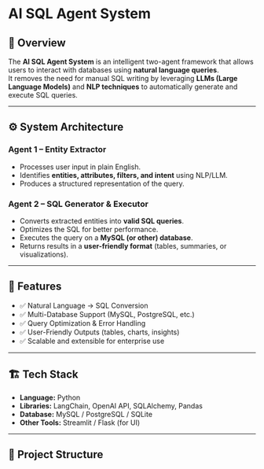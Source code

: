 # AI SQL Agent System

## 📌 Overview
The **AI SQL Agent System** is an intelligent two-agent framework that allows users to interact with databases using **natural language queries**.  
It removes the need for manual SQL writing by leveraging **LLMs (Large Language Models)** and **NLP techniques** to automatically generate and execute SQL queries.  

---

## ⚙️ System Architecture

### Agent 1 – Entity Extractor
- Processes user input in plain English.
- Identifies **entities, attributes, filters, and intent** using NLP/LLM.
- Produces a structured representation of the query.

### Agent 2 – SQL Generator & Executor
- Converts extracted entities into **valid SQL queries**.
- Optimizes the SQL for better performance.
- Executes the query on a **MySQL (or other) database**.
- Returns results in a **user-friendly format** (tables, summaries, or visualizations).

---

## 🚀 Features
- ✅ Natural Language → SQL Conversion  
- ✅ Multi-Database Support (MySQL, PostgreSQL, etc.)  
- ✅ Query Optimization & Error Handling  
- ✅ User-Friendly Outputs (tables, charts, insights)  
- ✅ Scalable and extensible for enterprise use  

---

## 🏗️ Tech Stack
- **Language:** Python  
- **Libraries:** LangChain, OpenAI API, SQLAlchemy, Pandas  
- **Database:** MySQL / PostgreSQL / SQLite  
- **Other Tools:** Streamlit / Flask (for UI)  

---

## 📂 Project Structure

